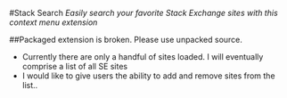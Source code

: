 #Stack Search
*Easily search your favorite Stack Exchange sites with this context menu extension*

##Packaged extension is broken. Please use unpacked source.

- Currently there are only a handful of sites loaded. I will eventually comprise a list of all SE sites
- I would like to give users the ability to add and remove sites from the list.. 
